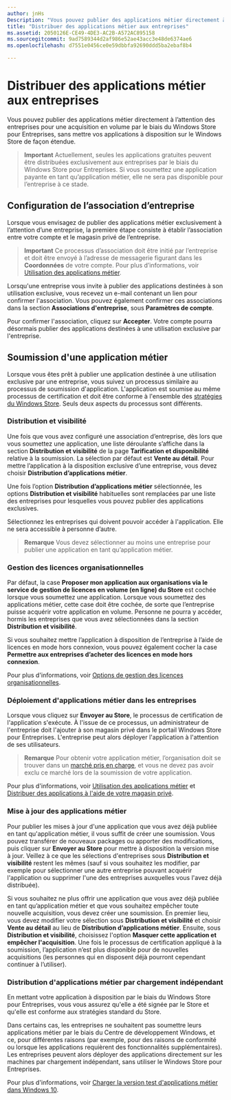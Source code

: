 ```yaml
---
author: jnHs
Description: "Vous pouvez publier des applications métier directement à l’attention des entreprises pour une acquisition en volume par le biais du Windows Store pour Entreprises, sans mettre vos applications à disposition sur le Store de façon étendue."
title: "Distribuer des applications métier aux entreprises"
ms.assetid: 2050126E-CE49-4DE3-AC2B-A572AC895158
ms.sourcegitcommit: 9ad7589344d2af986e52ae43acc3e48de6374ae6
ms.openlocfilehash: d7551e0456ce0e59dbbfa92690ddd5ba2ebaf8b4

---
```


# Distribuer des applications métier aux entreprises


Vous pouvez publier des applications métier directement à l’attention des entreprises pour une acquisition en volume par le biais du Windows Store pour Entreprises, sans mettre vos applications à disposition sur le Windows Store de façon étendue.

> **Important** Actuellement, seules les applications gratuites peuvent être distribuées exclusivement aux entreprises par le biais du Windows Store pour Entreprises. Si vous soumettez une application payante en tant qu’application métier, elle ne sera pas disponible pour l’entreprise à ce stade. 

## Configuration de l’association d’entreprise


Lorsque vous envisagez de publier des applications métier exclusivement à l’attention d’une entreprise, la première étape consiste à établir l’association entre votre compte et le magasin privé de l’entreprise.

> **Important** Ce processus d’association doit être initié par l’entreprise et doit être envoyé à l’adresse de messagerie figurant dans les **Coordonnées** de votre compte. Pour plus d’informations, voir [Utilisation des applications métier](http://go.microsoft.com/fwlink/p/?LinkId=698846).

Lorsqu'une entreprise vous invite à publier des applications destinées à son utilisation exclusive, vous recevez un e-mail contenant un lien pour confirmer l'association. Vous pouvez également confirmer ces associations dans la section **Associations d'entreprise**, sous **Paramètres de compte**.

Pour confirmer l'association, cliquez sur **Accepter**. Votre compte pourra désormais publier des applications destinées à une utilisation exclusive par l'entreprise.

## Soumission d'une application métier


Lorsque vous êtes prêt à publier une application destinée à une utilisation exclusive par une entreprise, vous suivez un processus similaire au processus de soumission d'application. L'application est soumise au même processus de certification et doit être conforme à l'ensemble des [stratégies du Windows Store](https://msdn.microsoft.com/library/windows/apps/dn764944). Seuls deux aspects du processus sont différents.

### Distribution et visibilité

Une fois que vous avez configuré une association d’entreprise, dès lors que vous soumettez une application, une liste déroulante s’affiche dans la section **Distribution et visibilité** de la page **Tarification et disponibilité** relative à la soumission. La sélection par défaut est **Vente au détail**. Pour mettre l’application à la disposition exclusive d’une entreprise, vous devez choisir **Distribution d’applications métier**.

Une fois l’option **Distribution d’applications métier** sélectionnée, les options **Distribution et visibilité** habituelles sont remplacées par une liste des entreprises pour lesquelles vous pouvez publier des applications exclusives.

Sélectionnez les entreprises qui doivent pouvoir accéder à l'application. Elle ne sera accessible à personne d’autre.

> **Remarque** Vous devez sélectionner au moins une entreprise pour publier une application en tant qu’application métier.

### Gestion des licences organisationnelles

Par défaut, la case **Proposer mon application aux organisations via le service de gestion de licences en volume (en ligne) du Store** est cochée lorsque vous soumettez une application. Lorsque vous soumettez des applications métier, cette case doit être cochée, de sorte que l’entreprise puisse acquérir votre application en volume. Personne ne pourra y accéder, hormis les entreprises que vous avez sélectionnées dans la section **Distribution et visibilité**.

Si vous souhaitez mettre l’application à disposition de l’entreprise à l’aide de licences en mode hors connexion, vous pouvez également cocher la case **Permettre aux entreprises d’acheter des licences en mode hors connexion**.

Pour plus d'informations, voir [Options de gestion des licences organisationnelles](organizational-licensing.md).

### Déploiement d'applications métier dans les entreprises

Lorsque vous cliquez sur **Envoyer au Store**, le processus de certification de l'application s'exécute. À l'issue de ce processus, un administrateur de l'entreprise doit l'ajouter à son magasin privé dans le portail Windows Store pour Entreprises. L'entreprise peut alors déployer l'application à l'attention de ses utilisateurs.

> **Remarque** Pour obtenir votre application métier, l’organisation doit se trouver dans un [marché pris en charge](https://technet.microsoft.com/itpro/windows/whats-new/windows-store-for-business-overview#supported-markets), et vous ne devez pas avoir exclu ce marché lors de la soumission de votre application. 

Pour plus d'informations, voir [Utilisation des applications métier](http://go.microsoft.com/fwlink/p/?LinkId=698846) et [Distribuer des applications à l'aide de votre magasin privé](http://go.microsoft.com/fwlink/p/?LinkId=698847).

### Mise à jour des applications métier

Pour publier les mises à jour d'une application que vous avez déjà publiée en tant qu'application métier, il vous suffit de créer une soumission. Vous pouvez transférer de nouveaux packages ou apporter des modifications, puis cliquer sur **Envoyer au Store** pour mettre à disposition la version mise à jour. Veillez à ce que les sélections d'entreprises sous **Distribution et visibilité** restent les mêmes (sauf si vous souhaitez les modifier, par exemple pour sélectionner une autre entreprise pouvant acquérir l'application ou supprimer l'une des entreprises auxquelles vous l'avez déjà distribuée).

Si vous souhaitez ne plus offrir une application que vous avez déjà publiée en tant qu’application métier et que vous souhaitez empêcher toute nouvelle acquisition, vous devez créer une soumission. En premier lieu, vous devez modifier votre sélection sous **Distribution et visibilité** et choisir **Vente au détail** au lieu de **Distribution d’applications métier**. Ensuite, sous **Distribution et visibilité**, choisissez l'option **Masquer cette application et empêcher l'acquisition**. Une fois le processus de certification appliqué à la soumission, l’application n’est plus disponible pour de nouvelles acquisitions (les personnes qui en disposent déjà pourront cependant continuer à l’utiliser).

### Distribution d'applications métier par chargement indépendant

En mettant votre application à disposition par le biais du Windows Store pour Entreprises, vous vous assurez qu'elle a été signée par le Store et qu'elle est conforme aux stratégies standard du Store.

Dans certains cas, les entreprises ne souhaitent pas soumettre leurs applications métier par le biais du Centre de développement Windows, et ce, pour différentes raisons (par exemple, pour des raisons de conformité ou lorsque les applications requièrent des fonctionnalités supplémentaires). Les entreprises peuvent alors déployer des applications directement sur les machines par chargement indépendant, sans utiliser le Windows Store pour Entreprises.

Pour plus d'informations, voir [Charger la version test d'applications métier dans Windows 10](http://go.microsoft.com/fwlink/p/?LinkId=623433).

 

 







<!--HONumber=Jun16_HO5-->



